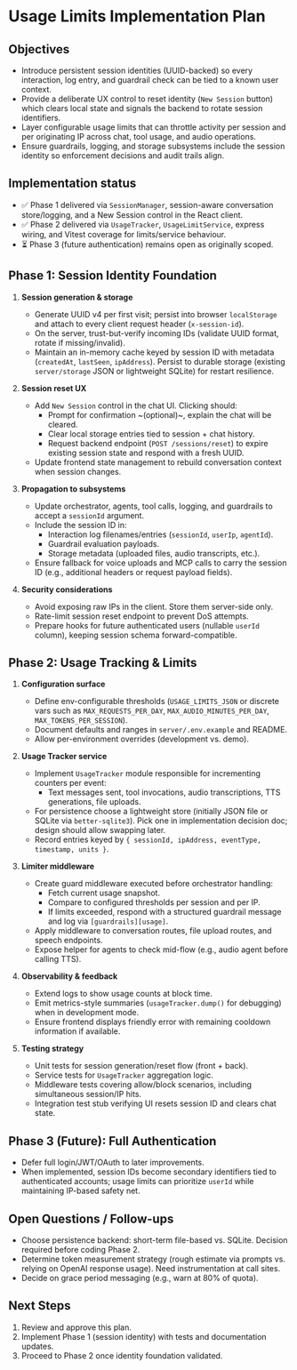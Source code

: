 # Usage Limits Implementation Plan

## Objectives
- Introduce persistent session identities (UUID-backed) so every interaction, log entry, and guardrail check can be tied to a known user context.
- Provide a deliberate UX control to reset identity (`New Session` button) which clears local state and signals the backend to rotate session identifiers.
- Layer configurable usage limits that can throttle activity per session and per originating IP across chat, tool usage, and audio operations.
- Ensure guardrails, logging, and storage subsystems include the session identity so enforcement decisions and audit trails align.

## Implementation status
- ✅ Phase 1 delivered via `SessionManager`, session-aware conversation store/logging, and a New Session control in the React client.
- ✅ Phase 2 delivered via `UsageTracker`, `UsageLimitService`, express wiring, and Vitest coverage for limits/service behaviour.
- ⏳ Phase 3 (future authentication) remains open as originally scoped.

## Phase 1: Session Identity Foundation
1. **Session generation & storage**
   - Generate UUID v4 per first visit; persist into browser `localStorage` and attach to every client request header (`x-session-id`).
   - On the server, trust-but-verify incoming IDs (validate UUID format, rotate if missing/invalid).
   - Maintain an in-memory cache keyed by session ID with metadata (`createdAt`, `lastSeen`, `ipAddress`). Persist to durable storage (existing `server/storage` JSON or lightweight SQLite) for restart resilience.

2. **Session reset UX**
   - Add `New Session` control in the chat UI. Clicking should:
     - Prompt for confirmation ~(optional)~, explain the chat will be cleared.
     - Clear local storage entries tied to session + chat history.
     - Request backend endpoint (`POST /sessions/reset`) to expire existing session state and respond with a fresh UUID.
   - Update frontend state management to rebuild conversation context when session changes.

3. **Propagation to subsystems**
   - Update orchestrator, agents, tool calls, logging, and guardrails to accept a `sessionId` argument.
   - Include the session ID in:
     - Interaction log filenames/entries (`sessionId`, `userIp`, `agentId`).
     - Guardrail evaluation payloads.
     - Storage metadata (uploaded files, audio transcripts, etc.).
   - Ensure fallback for voice uploads and MCP calls to carry the session ID (e.g., additional headers or request payload fields).

4. **Security considerations**
   - Avoid exposing raw IPs in the client. Store them server-side only.
   - Rate-limit session reset endpoint to prevent DoS attempts.
   - Prepare hooks for future authenticated users (nullable `userId` column), keeping session schema forward-compatible.

## Phase 2: Usage Tracking & Limits
1. **Configuration surface**
   - Define env-configurable thresholds (`USAGE_LIMITS_JSON` or discrete vars such as `MAX_REQUESTS_PER_DAY`, `MAX_AUDIO_MINUTES_PER_DAY`, `MAX_TOKENS_PER_SESSION`).
   - Document defaults and ranges in `server/.env.example` and README.
   - Allow per-environment overrides (development vs. demo).

2. **Usage Tracker service**
   - Implement `UsageTracker` module responsible for incrementing counters per event:
     - Text messages sent, tool invocations, audio transcriptions, TTS generations, file uploads.
   - For persistence choose a lightweight store (initially JSON file or SQLite via `better-sqlite3`). Pick one in implementation decision doc; design should allow swapping later.
   - Record entries keyed by `{ sessionId, ipAddress, eventType, timestamp, units }`.

3. **Limiter middleware**
   - Create guard middleware executed before orchestrator handling:
     - Fetch current usage snapshot.
     - Compare to configured thresholds per session and per IP.
     - If limits exceeded, respond with a structured guardrail message and log via `[guardrails][usage]`.
   - Apply middleware to conversation routes, file upload routes, and speech endpoints.
   - Expose helper for agents to check mid-flow (e.g., audio agent before calling TTS).

4. **Observability & feedback**
   - Extend logs to show usage counts at block time.
   - Emit metrics-style summaries (`usageTracker.dump()` for debugging) when in development mode.
   - Ensure frontend displays friendly error with remaining cooldown information if available.

5. **Testing strategy**
   - Unit tests for session generation/reset flow (front + back).
   - Service tests for `UsageTracker` aggregation logic.
   - Middleware tests covering allow/block scenarios, including simultaneous session/IP hits.
   - Integration test stub verifying UI resets session ID and clears chat state.

## Phase 3 (Future): Full Authentication
- Defer full login/JWT/OAuth to later improvements.
- When implemented, session IDs become secondary identifiers tied to authenticated accounts; usage limits can prioritize `userId` while maintaining IP-based safety net.

## Open Questions / Follow-ups
- Choose persistence backend: short-term file-based vs. SQLite. Decision required before coding Phase 2.
- Determine token measurement strategy (rough estimate via prompts vs. relying on OpenAI response usage). Need instrumentation at call sites.
- Decide on grace period messaging (e.g., warn at 80% of quota).

## Next Steps
1. Review and approve this plan.
2. Implement Phase 1 (session identity) with tests and documentation updates.
3. Proceed to Phase 2 once identity foundation validated.
